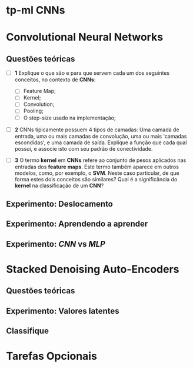 tp-ml CNNs
==========

# Convolutional Neural Networks
## Questões teóricas
- [ ] **1** Explique o que são e para que servem cada um dos seguintes 
    conceitos, no contexto de **CNNs**:
  - [ ]  Feature Map;
  - [ ]  Kernel;
  - [ ]  Convolution;
  - [ ]  Pooling;
  - [ ]  O step-size usado na implementação;

- [ ] **2** CNNs tipicamente possuem 4 tipos de camadas: Uma camada de entrada,
    uma ou mais camadas de convolução, uma ou mais 'camadas escondidas', e uma
    camada de saída. Explique a função que cada qual possui, e associe isto com 
    seu padrão de conectividade.

- [ ] **3** O termo **kernel** em **CNNs** refere ao conjunto de pesos aplicados
    nas entradas dos **feature maps**. Este termo também aparece em outros 
    modelos, como, por exemplo, o **SVM**. Neste caso particular, de que forma 
    estes dois conceitos são similares? Qual é a significância do **kernel** na
    classificação de um **CNN**?

## Experimento: Deslocamento
## Experimento: Aprendendo a aprender
## Experimento: *CNN* vs *MLP*

# Stacked Denoising Auto-Encoders
## Questões teóricas
## Experimento: Valores latentes
## Classifique

# Tarefas Opcionais
